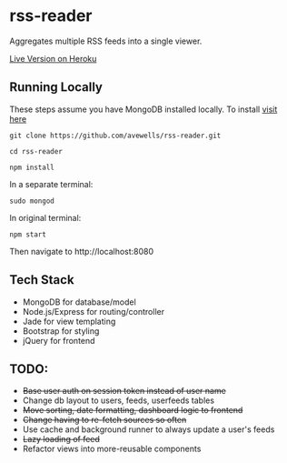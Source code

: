 # rss-reader
Aggregates multiple RSS feeds into a single viewer.

[Live Version on Heroku](https://shrouded-mesa-12033.herokuapp.com/)

## Running Locally
These steps assume you have MongoDB installed locally. To install [visit here](https://docs.mongodb.com/manual/administration/install-community/)

`git clone https://github.com/avewells/rss-reader.git`

`cd rss-reader`

`npm install`

In a separate terminal:

`sudo mongod`

In original terminal:

`npm start`

Then navigate to http://localhost:8080

## Tech Stack
- MongoDB for database/model
- Node.js/Express for routing/controller
- Jade for view templating
- Bootstrap for styling
- jQuery for frontend

## TODO:
- ~~Base user auth on session token instead of user name~~
- Change db layout to users, feeds, userfeeds tables
- ~~Move sorting, date formatting, dashboard logic to frontend~~
- ~~Change having to re-fetch sources so often~~
- Use cache and background runner to always update a user's feeds
- ~~Lazy loading of feed~~
- Refactor views into more-reusable components
